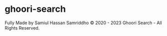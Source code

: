 # ghoori-search
Fully Made by Samiul Hassan Samriddho
© 2020 - 2023 Ghoori Search - All Rights Reserved.
